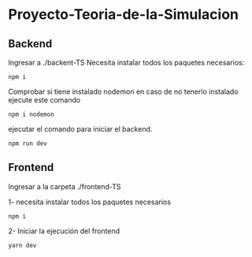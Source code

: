 # Proyecto-Teoria-de-la-Simulacion

## Backend
Ingresar a ./backent-TS
Necesita instalar todos los paquetes necesarios:
```
npm i
```

Comprobar si tiene instalado nodemon en caso de no tenerlo instalado ejecute este comando
```
npm i nodemon
```
ejecutar el comando para iniciar el backend.
```
npm run dev
```
## Frontend
Ingresar a la carpeta ./frontend-TS

1- necesita instalar todos los paquetes necesarios
```
npm i
```
2- Iniciar la ejecución del frontend
```
yarn dev
```


